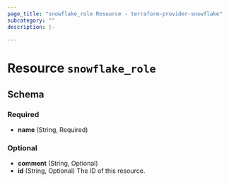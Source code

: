 ```yaml
---
page_title: "snowflake_role Resource - terraform-provider-snowflake"
subcategory: ""
description: |-
  
---
```


# Resource `snowflake_role`





## Schema

### Required

- **name** (String, Required)

### Optional

- **comment** (String, Optional)
- **id** (String, Optional) The ID of this resource.



